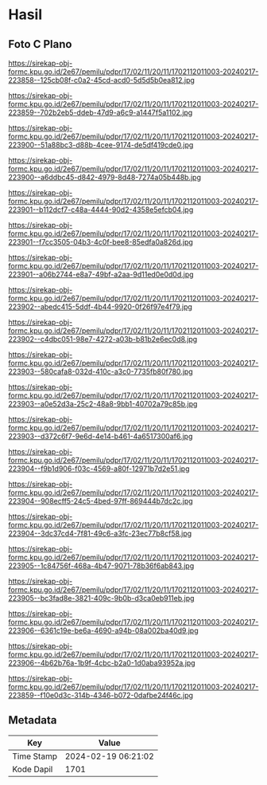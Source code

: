 # Hasil

## Foto C Plano

https://sirekap-obj-formc.kpu.go.id/2e67/pemilu/pdpr/17/02/11/20/11/1702112011003-20240217-223858--125cb08f-c0a2-45cd-acd0-5d5d5b0ea812.jpg

https://sirekap-obj-formc.kpu.go.id/2e67/pemilu/pdpr/17/02/11/20/11/1702112011003-20240217-223859--702b2eb5-ddeb-47d9-a6c9-a1447f5a1102.jpg

https://sirekap-obj-formc.kpu.go.id/2e67/pemilu/pdpr/17/02/11/20/11/1702112011003-20240217-223900--51a88bc3-d88b-4cee-9174-de5df419cde0.jpg

https://sirekap-obj-formc.kpu.go.id/2e67/pemilu/pdpr/17/02/11/20/11/1702112011003-20240217-223900--a6ddbc45-d842-4979-8d48-7274a05b448b.jpg

https://sirekap-obj-formc.kpu.go.id/2e67/pemilu/pdpr/17/02/11/20/11/1702112011003-20240217-223901--b112dcf7-c48a-4444-90d2-4358e5efcb04.jpg

https://sirekap-obj-formc.kpu.go.id/2e67/pemilu/pdpr/17/02/11/20/11/1702112011003-20240217-223901--f7cc3505-04b3-4c0f-bee8-85edfa0a826d.jpg

https://sirekap-obj-formc.kpu.go.id/2e67/pemilu/pdpr/17/02/11/20/11/1702112011003-20240217-223901--a06b2744-e8a7-49bf-a2aa-9d11ed0e0d0d.jpg

https://sirekap-obj-formc.kpu.go.id/2e67/pemilu/pdpr/17/02/11/20/11/1702112011003-20240217-223902--abedc415-5ddf-4b44-9920-0f26f97e4f79.jpg

https://sirekap-obj-formc.kpu.go.id/2e67/pemilu/pdpr/17/02/11/20/11/1702112011003-20240217-223902--c4dbc051-98e7-4272-a03b-b81b2e6ec0d8.jpg

https://sirekap-obj-formc.kpu.go.id/2e67/pemilu/pdpr/17/02/11/20/11/1702112011003-20240217-223903--580cafa8-032d-410c-a3c0-7735fb80f780.jpg

https://sirekap-obj-formc.kpu.go.id/2e67/pemilu/pdpr/17/02/11/20/11/1702112011003-20240217-223903--a0e52d3a-25c2-48a8-9bb1-40702a79c85b.jpg

https://sirekap-obj-formc.kpu.go.id/2e67/pemilu/pdpr/17/02/11/20/11/1702112011003-20240217-223903--d372c6f7-9e6d-4e14-b461-4a6517300af6.jpg

https://sirekap-obj-formc.kpu.go.id/2e67/pemilu/pdpr/17/02/11/20/11/1702112011003-20240217-223904--f9b1d906-f03c-4569-a80f-12971b7d2e51.jpg

https://sirekap-obj-formc.kpu.go.id/2e67/pemilu/pdpr/17/02/11/20/11/1702112011003-20240217-223904--908ecff5-24c5-4bed-97ff-869444b7dc2c.jpg

https://sirekap-obj-formc.kpu.go.id/2e67/pemilu/pdpr/17/02/11/20/11/1702112011003-20240217-223904--3dc37cd4-7f81-49c6-a3fc-23ec77b8cf58.jpg

https://sirekap-obj-formc.kpu.go.id/2e67/pemilu/pdpr/17/02/11/20/11/1702112011003-20240217-223905--1c84756f-468a-4b47-9071-78b36f6ab843.jpg

https://sirekap-obj-formc.kpu.go.id/2e67/pemilu/pdpr/17/02/11/20/11/1702112011003-20240217-223905--bc3fad8e-3821-409c-9b0b-d3ca0eb911eb.jpg

https://sirekap-obj-formc.kpu.go.id/2e67/pemilu/pdpr/17/02/11/20/11/1702112011003-20240217-223906--6361c19e-be6a-4690-a94b-08a002ba40d9.jpg

https://sirekap-obj-formc.kpu.go.id/2e67/pemilu/pdpr/17/02/11/20/11/1702112011003-20240217-223906--4b62b76a-1b9f-4cbc-b2a0-1d0aba93952a.jpg

https://sirekap-obj-formc.kpu.go.id/2e67/pemilu/pdpr/17/02/11/20/11/1702112011003-20240217-223859--f10e0d3c-314b-4346-b072-0dafbe24f46c.jpg


## Metadata

| Key        | Value               |
| ---------- | ------------------- |
| Time Stamp | 2024-02-19 06:21:02 |
| Kode Dapil | 1701                |




